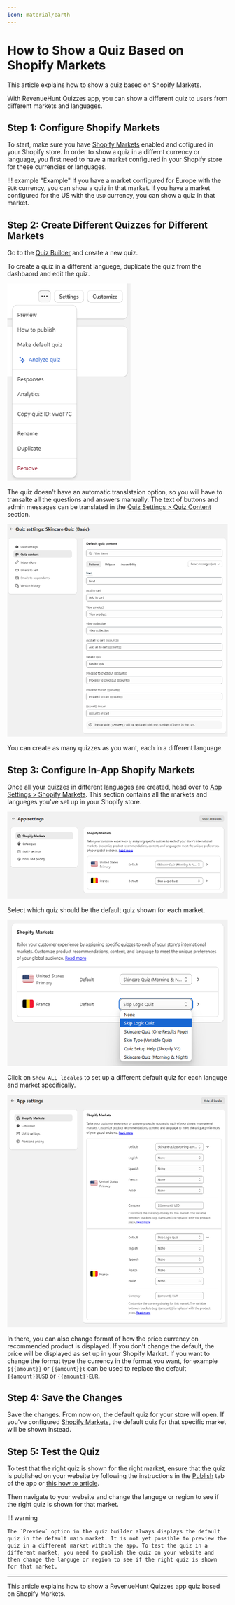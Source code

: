 ```yaml
---
icon: material/earth
---
```


# How to Show a Quiz Based on Shopify Markets

This article explains how to show a quiz based on Shopify Markets.

With RevenueHunt Quizzes app, you can show a different quiz to users from different markets and languages.

## Step 1: Configure Shopify Markets

To start, make sure you have [Shopify Markets](https://help.shopify.com/en/manual/international/managing) enabled and cofigured in your Shopify store. In order to show a quiz in a differnt currency or language, you first need to have a market configured in your Shopify store for these currencies or languages.

!!! example "Example"
    If you have a market configured for Europe with the `EUR` currency, you can show a quiz in that market. If you have a market configured for the US with the `USD` currency, you can show a quiz in that market.


## Step 2: Create Different Quizzes for Different Markets

 Go to the [Quiz Builder](/reference/quiz-builder/) and create a new quiz. 
 
 To create a quiz in a different languege, duplicate the quiz from the dashbaord and edit the quiz. 
 
 ![manual_shopifyV2_quizmanagementoptions](/images/manual_shopifyV2_quizmanagementoptions.png)
 
 The quiz doesn't have an automatic translstaion option, so you will have to transalte all the questions and answers manually. The text of buttons and admin messages can be translated in the [Quiz Settings > Quiz Content](/reference/quiz-builder/quiz-settings/#messages-quiz-content) section.  
 
 ![manual_shopifyV2_quizbuilder_quizsettings_quizcontent](/images/manual_shopifyV2_quizbuilder_quizsettings_quizcontent.png)
 
 You can create as many quizzes as you want, each in a different language.

## Step 3: Configure In-App Shopify Markets

Once all your quizzes in different languages are created, head over to [App Settings > Shopify Markets](/reference/app-settings/#shopify-markets). This section contains all the markets and langueges you've set up in your Shopify store.

![manual_shopifyV2_appsettings_markets](/images/manual_shopifyV2_appsettings_markets.png)

Select which quiz should be the default quiz shown for each market.

![manual_shopifyV2_appsettings_markets_pickquiz](/images/manual_shopifyV2_appsettings_markets_pickquiz.png)

Click on `Show ALL locales` to set up a different default quiz for each languge and market specifically.

![manual_shopifyV2_appsettings_markets_showall](/images/manual_shopifyV2_appsettings_markets_showall.png)

In there, you can also change format of how the price currency on recommended product is displayed. If you don't change the default, the price will be displayed as set up in your Shopify Market. If you want to change the format type the currency in the format you want, for example `${{amount}}` or `{{amount}}€` can be used to replace the default `{{amount}}USD` or `{{amount}}EUR`.

## Step 4: Save the Changes

Save the changes. From now on, the default quiz for your store will open. If you've configured [Shopify Markets](/reference/app-settings/#shopify-markets), the default quiz for that specific market will be shown instead.

## Step 5: Test the Quiz

To test that the right quiz is shown for the right market, ensure that the quiz is published on your website by following the instructions in the [Publish](/reference/quiz-builder/share-publish/) tab of the app or [this how to article](https://docs.revenuehunt.com/how-to-guides/publish-quiz/).

Then navigate to your website and change the languge or region to see if the right quiz is shown for that market.

!!! warning

    The `Preview` option in the quiz builder always displays the default quiz in the default main market. It is not yet possible to preview the quiz in a different market within the app. To test the quiz in a different market, you need to publish the quiz on your website and then change the languge or region to see if the right quiz is shown for that market.

---
This article explains how to show a RevenueHunt Quizzes app quiz based on Shopify Markets.


